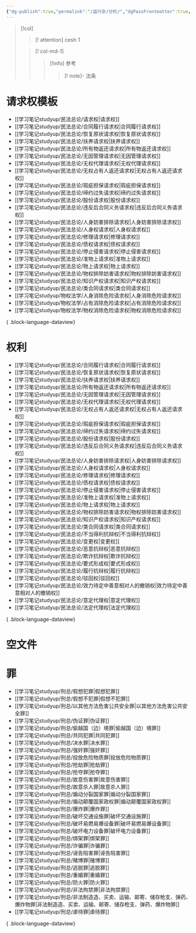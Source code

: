 ```yaml
---
{"dg-publish":true,"permalink":"/运行杂/分栏/","dgPassFrontmatter":true,"created":"2024-09-29T14:53:51.399+08:00","updated":"2024-11-03T00:26:41.609+08:00"}
---
```


> [!col]
>>[! attention] cesh
>>1
>
>>[! col-md-1]
>>>[!info] 参考
>>>>[! note]- 法条
# 请求权模板

- [[学习笔记studyup/民法总论/请求权\|请求权]]
- [[学习笔记studyup/民法总论/合同履行请求权\|合同履行请求权]]
- [[学习笔记studyup/民法总论/恢复原状请求权\|恢复原状请求权]]
- [[学习笔记studyup/民法总论/扶养请求权\|扶养请求权]]
- [[学习笔记studyup/民法总论/所有物返还请求权\|所有物返还请求权]]
- [[学习笔记studyup/民法总论/无因管理请求权\|无因管理请求权]]
- [[学习笔记studyup/民法总论/无权代理请求权\|无权代理请求权]]
- [[学习笔记studyup/民法总论/无权占有人返还请求权\|无权占有人返还请求权]]
- [[学习笔记studyup/民法总论/瑕疵担保请求权\|瑕疵担保请求权]]
- [[学习笔记studyup/民法总论/缔约过失请求权\|缔约过失请求权]]
- [[学习笔记studyup/民法总论/股份请求权\|股份请求权]]
- [[学习笔记studyup/民法总论/违反后合同义务请求权\|违反后合同义务请求权]]
- [[学习笔记studyup/民法总论/人身妨害排除请求权\|人身妨害排除请求权]]
- [[学习笔记studyup/民法总论/人身权请求权\|人身权请求权]]
- [[学习笔记studyup/民法总论/修理请求权\|修理请求权]]
- [[学习笔记studyup/民法总论/债权请求权\|债权请求权]]
- [[学习笔记studyup/民法总论/停止侵害请求权\|停止侵害请求权]]
- [[学习笔记studyup/民法总论/准物上请求权\|准物上请求权]]
- [[学习笔记studyup/民法总论/物上请求权\|物上请求权]]
- [[学习笔记studyup/民法总论/物权排除妨害请求权\|物权排除妨害请求权]]
- [[学习笔记studyup/民法总论/知识产权请求权\|知识产权请求权]]
- [[学习笔记studyup/民法总论/类合同请求权\|类合同请求权]]
- [[学习笔记studyup/物权法学/人身消除危险请求权\|人身消除危险请求权]]
- [[学习笔记studyup/物权法学/占有消除危险请求权\|占有消除危险请求权]]
- [[学习笔记studyup/物权法学/物权消除危险请求权\|物权消除危险请求权]]

{ .block-language-dataview}
# 权利
- [[学习笔记studyup/民法总论/合同履行请求权\|合同履行请求权]]
- [[学习笔记studyup/民法总论/恢复原状请求权\|恢复原状请求权]]
- [[学习笔记studyup/民法总论/扶养请求权\|扶养请求权]]
- [[学习笔记studyup/民法总论/所有物返还请求权\|所有物返还请求权]]
- [[学习笔记studyup/民法总论/无因管理请求权\|无因管理请求权]]
- [[学习笔记studyup/民法总论/无权代理请求权\|无权代理请求权]]
- [[学习笔记studyup/民法总论/无权占有人返还请求权\|无权占有人返还请求权]]
- [[学习笔记studyup/民法总论/瑕疵担保请求权\|瑕疵担保请求权]]
- [[学习笔记studyup/民法总论/缔约过失请求权\|缔约过失请求权]]
- [[学习笔记studyup/民法总论/股份请求权\|股份请求权]]
- [[学习笔记studyup/民法总论/违反后合同义务请求权\|违反后合同义务请求权]]
- [[学习笔记studyup/民法总论/人身妨害排除请求权\|人身妨害排除请求权]]
- [[学习笔记studyup/民法总论/人身权请求权\|人身权请求权]]
- [[学习笔记studyup/民法总论/修理请求权\|修理请求权]]
- [[学习笔记studyup/民法总论/债权请求权\|债权请求权]]
- [[学习笔记studyup/民法总论/停止侵害请求权\|停止侵害请求权]]
- [[学习笔记studyup/民法总论/准物上请求权\|准物上请求权]]
- [[学习笔记studyup/民法总论/物上请求权\|物上请求权]]
- [[学习笔记studyup/民法总论/物权排除妨害请求权\|物权排除妨害请求权]]
- [[学习笔记studyup/民法总论/知识产权请求权\|知识产权请求权]]
- [[学习笔记studyup/民法总论/类合同请求权\|类合同请求权]]
- [[学习笔记studyup/民法总论/不当得利抗辩权\|不当得利抗辩权]]
- [[学习笔记studyup/民法总论/变更权\|变更权]]
- [[学习笔记studyup/民法总论/恶意抗辩权\|恶意抗辩权]]
- [[学习笔记studyup/民法总论/欺诈抗辩权\|欺诈抗辩权]]
- [[学习笔记studyup/民法总论/要式形成权\|要式形成权]]
- [[学习笔记studyup/民法总论/履行抗辩权\|履行抗辩权]]
- [[学习笔记studyup/民法总论/驳回权\|驳回权]]
- [[学习笔记studyup/民法总论/效力待定中善意相对人的撤销权\|效力待定中善意相对人的撤销权]]
- [[学习笔记studyup/民法总论/意定代理权\|意定代理权]]
- [[学习笔记studyup/民法总论/法定代理权\|法定代理权]]

{ .block-language-dataview}
# 空文件


# 罪
- [[学习笔记studyup/刑总/假想犯罪\|假想犯罪]]
- [[学习笔记studyup/刑总/假想不犯罪\|假想不犯罪]]
- [[学习笔记studyup/刑总/以其他方法危害公共安全罪\|以其他方法危害公共安全罪]]
- [[学习笔记studyup/刑总/伪证罪\|伪证罪]]
- [[学习笔记studyup/刑总/偷越国（边）境罪\|偷越国（边）境罪]]
- [[学习笔记studyup/刑总/共同犯罪\|共同犯罪]]
- [[学习笔记studyup/刑总/决水罪\|决水罪]]
- [[学习笔记studyup/刑总/强奸罪\|强奸罪]]
- [[学习笔记studyup/刑总/投放危险物质罪\|投放危险物质罪]]
- [[学习笔记studyup/刑总/抢劫罪\|抢劫罪]]
- [[学习笔记studyup/刑总/抢夺罪\|抢夺罪]]
- [[学习笔记studyup/刑总/故意伤害罪\|故意伤害罪]]
- [[学习笔记studyup/刑总/故意杀人罪\|故意杀人罪]]
- [[学习笔记studyup/刑总/煽动分裂国家罪\|煽动分裂国家罪]]
- [[学习笔记studyup/刑总/煽动颠覆国家政权罪\|煽动颠覆国家政权罪]]
- [[学习笔记studyup/刑总/爆炸罪\|爆炸罪]]
- [[学习笔记studyup/刑总/破坏交通设施罪\|破坏交通设施罪]]
- [[学习笔记studyup/刑总/破坏易燃易爆设备罪\|破坏易燃易爆设备罪]]
- [[学习笔记studyup/刑总/破坏电力设备罪\|破坏电力设备罪]]
- [[学习笔记studyup/刑总/绑架罪\|绑架罪]]
- [[学习笔记studyup/刑总/诈骗罪\|诈骗罪]]
- [[学习笔记studyup/刑总/诬告陷害罪\|诬告陷害罪]]
- [[学习笔记studyup/刑总/赌博罪\|赌博罪]]
- [[学习笔记studyup/刑总/逃脱罪\|逃脱罪]]
- [[学习笔记studyup/刑总/重婚罪\|重婚罪]]
- [[学习笔记studyup/刑总/防火罪\|防火罪]]
- [[学习笔记studyup/刑总/非法拘禁罪\|非法拘禁罪]]
- [[学习笔记studyup/刑总/非法制造造、买卖、运输、邮寄、储存枪支、弹药、爆炸物罪\|非法制造造、买卖、运输、邮寄、储存枪支、弹药、爆炸物罪]]
- [[学习笔记studyup/刑总/虐待罪\|虐待罪]]

{ .block-language-dataview}